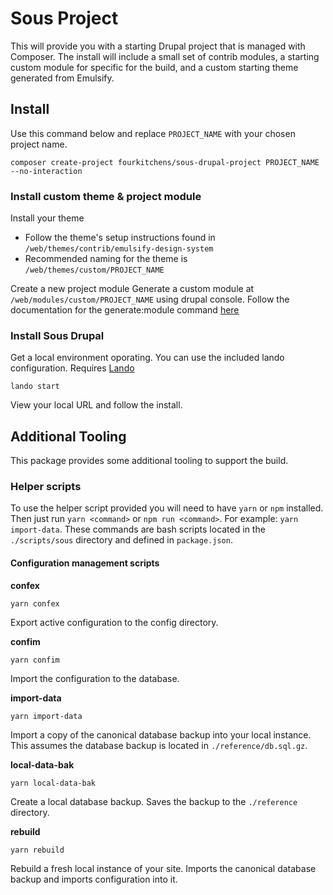 # Sous Project

This will provide you with a starting Drupal project that is managed with Composer. The install will include a small set of contrib modules, a starting custom module for specific for the build, and a custom starting theme generated from Emulsify.


## Install

Use this command below and replace `PROJECT_NAME` with your chosen project name.

```
composer create-project fourkitchens/sous-drupal-project PROJECT_NAME --no-interaction

```

### Install custom theme & project module

Install your theme
- Follow the theme's setup instructions found in `/web/themes/contrib/emulsify-design-system`
- Recommended naming for the theme is `/web/themes/custom/PROJECT_NAME`

Create a new project module
Generate a custom module at `/web/modules/custom/PROJECT_NAME` using drupal console.
Follow the documentation for the generate:module command [here](https://hechoendrupal.gitbooks.io/drupal-console/en/commands/generate-module.html)


### Install Sous Drupal

Get a local environment oporating. You can use the included lando configuration. Requires [Lando](https://docs.lando.dev/basics/installation.html#system-requirements)

```
lando start
```

View your local URL and follow the install.


## Additional Tooling

This package provides some additional tooling to support the build.

### Helper scripts

To use the helper script provided you will need to have `yarn` or `npm` installed. Then just run `yarn <command>` or `npm run <command>`. For example: `yarn import-data`. These commands are bash scripts located in the `./scripts/sous` directory and defined in `package.json`.

#### Configuration management scripts

**confex**

```
yarn confex
```

Export active configuration to the config directory.

**confim**

```
yarn confim
```

Import the configuration to the database.

**import-data**

```
yarn import-data
```

Import a copy of the canonical database backup into your local instance. This assumes the database backup is located in `./reference/db.sql.gz`.

**local-data-bak**

```
yarn local-data-bak
```

Create a local database backup. Saves the backup to the `./reference` directory.

**rebuild**

```
yarn rebuild
```

Rebuild a fresh local instance of your site. Imports the canonical database backup and imports configuration into it.
